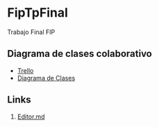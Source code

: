 # FipTpFinal
Trabajo Final FIP

## Diagrama de clases colaborativo
- [Trello](https://trello.com/c/jO7kslWq/8-crear-repositorio "Trello")
- [Diagrama de Clases](https://app.diagrams.net/#G1oMmDpNDCR5gD65UY-3julw2taP4tjYFS#%7B"pageId"%3A"9f46799a-70d6-7492-0946-bef42562c5a5"%7D "Diagrama de Clases")

## Links
1. [Editor.md](https://pandao.github.io/editor.md/en.html "Editor.md")
